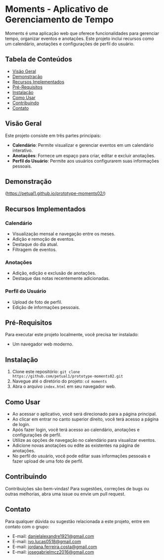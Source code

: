 # Moments - Aplicativo de Gerenciamento de Tempo

Moments é uma aplicação web que oferece funcionalidades para gerenciar tempo, organizar eventos e anotações. Este projeto inclui recursos como um calendário, anotações e configurações de perfil do usuário.

## Tabela de Conteúdos

- [Visão Geral](#visão-geral)
- [Demonstração](#demonstração)
- [Recursos Implementados](#recursos-implementados)
- [Pré-Requisitos](#pré-requisitos)
- [Instalação](#instalação)
- [Como Usar](#como-usar)
- [Contribuindo](#contribuindo)
- [Contato](#contato)

## Visão Geral

Este projeto consiste em três partes principais:

- **Calendário**: Permite visualizar e gerenciar eventos em um calendário interativo.
- **Anotações**: Fornece um espaço para criar, editar e excluir anotações.
- **Perfil do Usuário**: Permite aos usuários configurarem suas informações pessoais.

## Demonstração

(https://petual1.github.io/prototype-moments02/) 

## Recursos Implementados

### Calendário
- Visualização mensal e navegação entre os meses.
- Adição e remoção de eventos.
- Destaque do dia atual.
- Filtragem de eventos.

### Anotações
- Adição, edição e exclusão de anotações.
- Destaque das notas recentemente adicionadas.

### Perfil do Usuário
- Upload de foto de perfil.
- Edição de informações pessoais.

## Pré-Requisitos

Para executar este projeto localmente, você precisa ter instalado:
- Um navegador web moderno.

## Instalação

1. Clone este repositório: `git clone https://github.com/petual1/prototype-moments02.git`
2. Navegue até o diretório do projeto: `cd moments`
3. Abra o arquivo `index.html` em seu navegador web.

## Como Usar

- Ao acessar o aplicativo, você será direcionado para a página principal.
- Ao clicar em entrar no canto superior direito, você terá acesso a página de login.
- Após fazer login, você terá acesso ao calendário, anotações e configurações de perfil.
- Utilize as opções de navegação no calendário para visualizar eventos.
- Adicione novas anotações ou edite as existentes na página de anotações.
- No perfil do usuário, você pode editar suas informações pessoais e fazer upload de uma foto de perfil.

## Contribuindo

Contribuições são bem-vindas! Para sugestões, correções de bugs ou outras melhorias, abra uma issue ou envie um pull request.


## Contato

Para qualquer dúvida ou sugestão relacionada a este projeto, entre em contato com o grupo:

- E-mail: danielalexandre1921@gmail.com
- E-mail: ivo.lucas0518@gmail.com
- E-mail: jordana.ferreira.costa@gmail.com
- E-mail: josegabrielmcz2016@gmail.com
